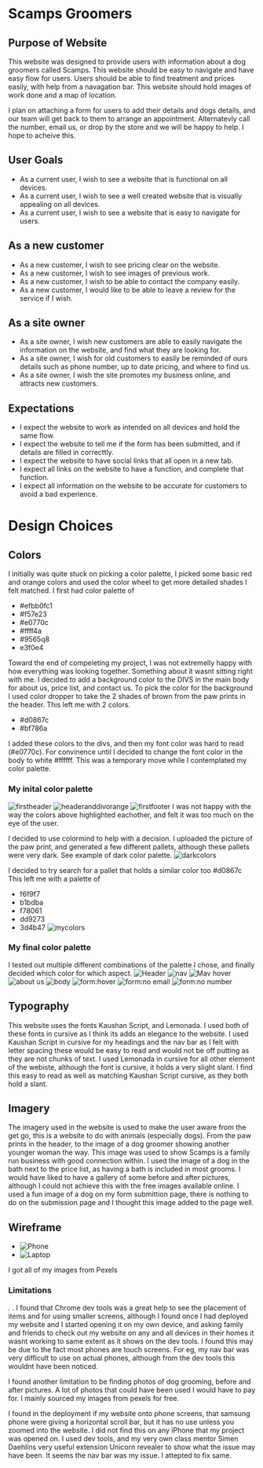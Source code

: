 

# Scamps Groomers
## Purpose of Website
This website was designed to provide users with information about a dog groomers called Scamps. This website should be easy to navigate and have easy flow for users. Users should be able to find treatment and prices easily, with help from a navagation bar. This website should hold images of work done and a map of location.


I plan on attaching a form for users to add their details and dogs details, and our team will get back to them to arrange an appointment. Alternatevly call the number, email us, or drop by the store and we will be happy to help.  I hope to acheive this. 

## User Goals
* As a current user, I wish to see a website that is functional on all devices. 
* As a current user, I wish to see a well created website that is visually appealing on all devices. 
* As a current user, I wish to see a website that is easy to navigate for users.
## As a new customer
* As a new customer, I wish to see pricing clear on the website.
* As a new customer, I wish to see images of previous work.
* As a new customer, I wish to be able to contact the company easily. 
* As a new customer, I would like to be able to leave a review for the service if I wish. 
## As a site owner 
* As a site owner, I wish new customers are able to easily navigate the information on the website, and find what they are looking for. 
* As a site owner, I wish for old customers to easily be reminded of ours details such as phone number, up to date pricing, and where to find us.
* As a site owner, I wish the site promotes my business online, and attracts new customers. 
## Expectations
* I expect the website to work as intended on all devices and hold the same flow. 
* I expect the website to tell me if the form has been submitted, and if details are filled in correcttly. 
* I expect the website to have social links that all open in a new tab. 
* I expect all links on the website to have a function, and complete that function. 
* I expect all information on the website to be accurate for customers to avoid a bad experience. 

# Design Choices 
 
 ## Colors

 I initially was quite stuck on picking a color palette, I picked some basic red and orange colors and used the color wheel to get more detailed shades I felt matched.
 I first had color palette of
 * #efbb0fc1
 * #f57e23
 * #e0770c
 * #ffff4a
 * #9565q8
 * e3f0e4
 
 
 Toward the end of compeleting my project, I was not extremelly happy with how everything was looking together. Something about it wasnt sitting right with me.
I decided to add a background color to the DIVS in the main body for about us, price list, and contact us. To pick the color for the background I used color dropper to take the 2 shades of brown from the paw prints in the header. This left me with 2 colors. 
 * #d0867c
 * #bf786a


I added these colors to the divs, and then my font color was hard to read (#e0770c). For convinence until I decided to change the font color in the body to white #ffffff. This was a temporary move while I contemplated my color palette. 
 ### My inital color palette
 ![firstheader](assets/readme-images/firstheader.png "first header")
 ![headeranddivorange](assets/readme-images/firstheader-firstdiv.png "First header and div")
 ![firstfooter](assets/readme-images/firstfooter.png "first footer")
 I was not happy with the way the colors above highlighted eachother, and felt it was too much on the eye of the user. 

 I decided to use colormind to help with a decision. I uploaded the picture of the paw print, and generated a few different pallets, although these pallets were very dark. See example of dark color palette. 
 ![darkcolors](assets/readme-images/darkcolors-unused.png "dark colors")

 I decided to try search for a pallet that holds a similar color too #d0867c
 This left me with a palette of 
 * f6f9f7
 * b1bdba
 * f78061
 * dd9273
 * 3d4b47
 ![mycolors](assets/readme-images/colorpaletteused.png "My colors")

 ### My final color palette 
 
 I tested out multiple different combinations of the palette I chose, and finally decided which color for which aspect. 
 ![Header](assets/readme-images/used-header.png "My header")
 ![nav](assets/readme-images/nav-bar.png "My nav bar")
 ![Mav hover](assets/readme-images/nav-bar-hover.png "My nav bar :hover")
 ![about us](assets/readme-images/about-us.png "about us")
 ![body](assets/readme-images/used-body.png "body")
 ![form:hover](assets/readme-images/form-hover.png "Hover over submit on form")
 ![form:no email](assets/readme-images/formnoemail.png "form submit with no email")
 ![form:no number](assets/readme-images/formnonumber.png "form submit no number")

 ## Typography 
 This website uses the fonts Kaushan Script, and Lemonada. I used both of these fonts in cursive as I think its adds an elegance to the website. I used Kaushan Script in cursive for my headings and the nav bar as I felt with letter spacing these would be easy to read and would not be off putting as they are not chunks of text. 
 I used Lemonada in cursive for all other element of the webiste, although the font is cursive, it holds a very slight slant. I find this easy to read as well as matching Kaushan Script cursive, as they both hold a slant. 

 ## Imagery
 The imagery used in the website is used to make the user aware from the get go, this is a website to do with animals (especially dogs). From the paw prints in the header, to the image of a dog groomer showing another younger woman the way. This image was used to show Scamps is a family run business with good connection within. I used the image of a dog in the bath next to the price list, as having a bath is included in most grooms. I would have liked to have a gallery of some before and after pictures, although I could not achieve this with the free images available online. I used a fun image of a dog on my form submittion page, there is nothing to do on the submission page and I thought this image added to the page well. 
## Wireframe 
* ![Phone](assets/wireframes/phone)
* ![Laptop](assets/wireframes/computer)

 I got all of my images from Pexels



 ### Limitations
 . . I found that Chrome dev tools was a great help to see the placement of items and for using smaller screens, although I found once I had deployed my website and I started opening it on my own device, and asking family and friends to check out my website on any and all devices in their homes it wasnt working to same extent as it shows on the dev tools. I found this may be due to the fact most phones are touch screens. For eg, my nav bar was very difficult to use on actual phones, although from the dev tools this wouldnt have been noticed. 

 I found another limitation to be finding photos of dog grooming, before and after pictures. A lot of photos that could have been used I would have to pay for. I mainly sourced my images from pexels for free. 

I found in the deployment if my website onto phone screens, that samsung phone were giving a horizontal scroll bar, but it has no use unless you zoomed into the website. I did not find this on any iPhone that my project was opened on. I used dev tools, and my very own class mentor Simen Daehlins very useful extension Unicorn revealer to show what the issue may have been. It seems the nav bar was my issue. I attepted to fix same. 
